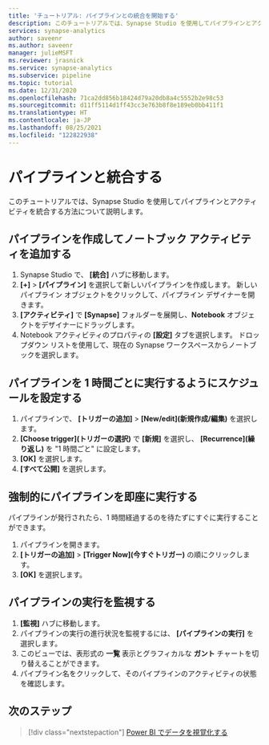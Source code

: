 ```yaml
---
title: 'チュートリアル: パイプラインとの統合を開始する'
description: このチュートリアルでは、Synapse Studio を使用してパイプラインとアクティビティを統合する方法について説明します。
services: synapse-analytics
author: saveenr
ms.author: saveenr
manager: julieMSFT
ms.reviewer: jrasnick
ms.service: synapse-analytics
ms.subservice: pipeline
ms.topic: tutorial
ms.date: 12/31/2020
ms.openlocfilehash: 71ca2dd856b18424d79a20db8a4c5552b2e98c53
ms.sourcegitcommit: d11ff5114d1ff43cc3e763b8f8e189eb0bb411f1
ms.translationtype: HT
ms.contentlocale: ja-JP
ms.lasthandoff: 08/25/2021
ms.locfileid: "122822938"
---
```

# <a name="integrate-with-pipelines"></a>パイプラインと統合する

このチュートリアルでは、Synapse Studio を使用してパイプラインとアクティビティを統合する方法について説明します。 

## <a name="create-a-pipeline-and-add-a-notebook-activity"></a>パイプラインを作成してノートブック アクティビティを追加する

1. Synapse Studio で、 **[統合]** ハブに移動します。
1. **[+]**  >  **[パイプライン]** を選択して新しいパイプラインを作成します。 新しいパイプライン オブジェクトをクリックして、パイプライン デザイナーを開きます。
1. **[アクティビティ]** で **[Synapse]** フォルダーを展開し、**Notebook** オブジェクトをデザイナーにドラッグします。
1. Notebook アクティビティのプロパティの **[設定]** タブを選択します。 ドロップダウン リストを使用して、現在の Synapse ワークスペースからノートブックを選択します。

## <a name="schedule-the-pipeline-to-run-every-hour"></a>パイプラインを 1 時間ごとに実行するようにスケジュールを設定する

1. パイプラインで、 **[トリガーの追加]**  >  **[New/edit]\(新規作成/編集\)** を選択します。
1. **[Choose trigger]\(トリガーの選択\)** で **[新規]** を選択し、 **[Recurrence]\(繰り返し\)** を "1 時間ごと" に設定します。
1. **[OK]** を選択します。 
1. **[すべて公開]** を選択します。 

## <a name="forcing-a-pipeline-to-run-immediately"></a>強制的にパイプラインを即座に実行する

パイプラインが発行されたら、1 時間経過するのを待たずにすぐに実行することができます。

1. パイプラインを開きます。
1. **[トリガーの追加]**  >  **[Trigger Now]\(今すぐトリガー\)** の順にクリックします。
1. **[OK]** を選択します。 

## <a name="monitor-pipeline-execution"></a>パイプラインの実行を監視する

1. **[監視]** ハブに移動します。
1. パイプラインの実行の進行状況を監視するには、 **[パイプラインの実行]** を選択します。
1. このビューでは、表形式の **一覧** 表示とグラフィカルな **ガント** チャートを切り替えることができます。 
1. パイプライン名をクリックして、そのパイプラインのアクティビティの状態を確認します。

## <a name="next-steps"></a>次のステップ

> [!div class="nextstepaction"]
> [Power BI でデータを視覚化する](get-started-visualize-power-bi.md)
